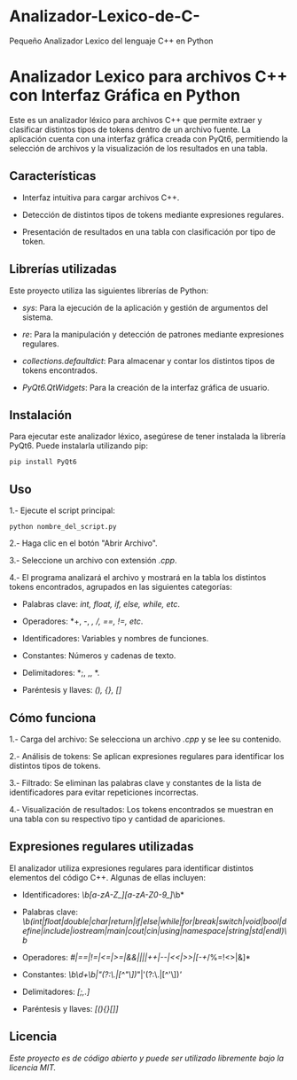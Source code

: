# Analizador-Lexico-de-C-
Pequeño Analizador Lexico del lenguaje C++ en Python

# Analizador Lexico para archivos C++ con Interfaz Gráfica en Python

Este es un analizador léxico para archivos C++ que permite extraer y clasificar distintos tipos de tokens dentro de un archivo fuente. La aplicación cuenta con una interfaz gráfica creada con PyQt6, permitiendo la selección de archivos y la visualización de los resultados en una tabla.

## Características

- Interfaz intuitiva para cargar archivos C++.

- Detección de distintos tipos de tokens mediante expresiones regulares.

- Presentación de resultados en una tabla con clasificación por tipo de token.

## Librerías utilizadas

Este proyecto utiliza las siguientes librerías de Python:

- *sys*: Para la ejecución de la aplicación y gestión de argumentos del sistema.

- *re*: Para la manipulación y detección de patrones mediante expresiones regulares.

- *collections.defaultdict*: Para almacenar y contar los distintos tipos de tokens encontrados.

- *PyQt6.QtWidgets*: Para la creación de la interfaz gráfica de usuario.

## Instalación

Para ejecutar este analizador léxico, asegúrese de tener instalada la librería PyQt6. Puede instalarla utilizando pip:

```
pip install PyQt6
```

## Uso

1.- Ejecute el script principal:
```
python nombre_del_script.py
```

2.- Haga clic en el botón "Abrir Archivo".

3.- Seleccione un archivo con extensión *.cpp*.

4.- El programa analizará el archivo y mostrará en la tabla los distintos tokens encontrados, agrupados en las siguientes categorías:

- Palabras clave: *int, float, if, else, while, etc*.

- Operadores: *+, -, *, /, ==, !=, etc*.

- Identificadores: Variables y nombres de funciones.

- Constantes: Números y cadenas de texto.

- Delimitadores: *;, ,, *.

- Paréntesis y llaves: *(), {}, []*

## Cómo funciona

1.- Carga del archivo: Se selecciona un archivo *.cpp* y se lee su contenido.

2.- Análisis de tokens: Se aplican expresiones regulares para identificar los distintos tipos de tokens.

3.- Filtrado: Se eliminan las palabras clave y constantes de la lista de identificadores para evitar repeticiones incorrectas.

4.- Visualización de resultados: Los tokens encontrados se muestran en una tabla con su respectivo tipo y cantidad de apariciones.

## Expresiones regulares utilizadas

El analizador utiliza expresiones regulares para identificar distintos elementos del código C++. Algunas de ellas incluyen:

- Identificadores: *\b[a-zA-Z_][a-zA-Z0-9_]*\b*

- Palabras clave: *\b(int|float|double|char|return|if|else|while|for|break|switch|void|bool|define|include|iostream|main|cout|cin|using|namespace|string|std|endl)\b*

- Operadores: *#|==|!=|<=|>=|&&|\|\||\+\+|--|<<|>>|[-+*/%=!<>|&]*

- Constantes: *\b\d+\b|"(?:\\.|[^"\\])*"|'(?:\\.|[^'\\])*'*

- Delimitadores: *[;,\.]*

- Paréntesis y llaves: *[\(\)\{\}\[\]]*

## Licencia

*Este proyecto es de código abierto y puede ser utilizado libremente bajo la licencia MIT.*

